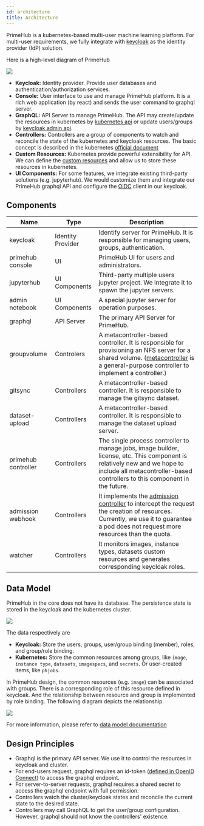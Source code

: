 ```yaml
---
id: architecture
title: Architecture
---
```


PrimeHub is a kubernetes-based multi-user machine learning platform. For multi-user requirements, we fully integrate with [keycloak](http://keycloak.org/) as the identity provider (IdP) solution.


Here is a high-level diagram of PrimeHub

![](assets/architecture.png)


- **Keycloak:** Identity provider. Provide user databases and authentication/authorization services.
- **Console:** User interface to use and manage PrimeHub platform. It is a rich web application (by react) and sends the user command to graphql server.
- **GraphQL:** API Server to manage PrimeHub. The API may create/update the resources in kubernetes by [kubernetes api](https://kubernetes.io/docs/reference/#api-reference) or update users/groups by [keycloak admin api](https://www.keycloak.org/docs-api/8.0/rest-api/index.html).
- **Controllers:** Controllers are a group of components to watch and reconcile the state of the kubernetes and keycloak resources. The basic concept is described in the kubernetes [official document](https://kubernetes.io/docs/concepts/architecture/controller/)
- **Custom Resources:** Kubernetes provide powerful extensibility for API. We can define the [custom resources](https://kubernetes.io/docs/concepts/extend-kubernetes/api-extension/custom-resources/) and allow us to store these resources in kubernetes.
- **UI Components:** For some features, we integrate existing third-party solutions (e.g. jupyterhub). We would customize them and integrate our PrimeHub graphql API and configure the [OIDC](https://en.wikipedia.org/wiki/OpenID_Connect) client in our keycloak.



## Components 


Name | Type | Description
-----|------|--------------
keycloak | Identity Provider | Identify server for PrimeHub. It is responsible for managing users, groups, authentication.
primehub console | UI | PrimeHub UI for users and administrators.
jupyterhub | UI Components | Third-party multiple users jupyter project. We integrate it to spawn the jupyter servers.
admin notebook | UI Components | A special jupyter server for operation purposes.
graphql | API Server | The primary API Server for PrimeHub.
groupvolume | Controlers | A metacontroller-based controller. It is responsible for provisioning an NFS server for a shared volume. ([metacontroller](https://github.com/GoogleCloudPlatform/metacontroller) is a general-purpose controller to implement a controller.)
gitsync | Controllers | A metacontroller-based controller. It is responsible to manage the gitsync dataset.
dataset-upload | Controllers | A metacontroller-based controller. It is responsible to manage the dataset upload server.
primehub controller | Controllers | The single process controller to manage jobs, image builder, license, etc. This component is relatively new and we hope to include all metacontroller-based controllers to this component in the future.
admission webhook | Controllers | It implements the [admission controller](https://kubernetes.io/docs/reference/access-authn-authz/admission-controllers/) to intercept the request the creation of resources. Currently, we use it to guarantee a pod does not request more resources than the quota.
watcher | Controllers | It monitors images, instance types, datasets custom resources and generates corresponding keycloak roles.


## Data Model
PrimeHub in the core does not have its database. The persistence state is stored in the keycloak and the kubernetes cluster. 

![](assets/architecture-data-model.png)

The data respectively are

- **Keycloak:** Store the users, groups, user/group binding (member), roles, and group/role binding. 
- **Kubernetes:** Store the common resources among groups, like `image`, `instance type`, `datasets`, `imagespecs`, and `secrets`. Or user-created items, like `phjobs`.


In PrimeHub design, the common resources (e.g. `image`) can be associated with groups. There is a corresponding role of this resource defined in keycloak. And the relationship between resource and group is implemented by role binding. The following diagram depicts the relationship.

![](assets/architecture-data-model2.png)

For more information, please refer to [data model documentation](data-model.md)

## Design Principles

- Graphql is the primary API server. We use it to control the resources in keycloak and cluster.
- For end-users request, graphql requires an id-token ([defined in OpenID Connect](https://en.wikipedia.org/wiki/OpenID_Connect)) to access the graphql endpoint.
- For server-to-server requests, graphql requires a shared secret to access the graphql endpoint with full permission.
- Controllers watch the cluster/keycloak states and reconcile the current state to the desired state.
- Controllers may call GraphQL to get the user/group configuration. However, graphql should not know the controllers' existence.


